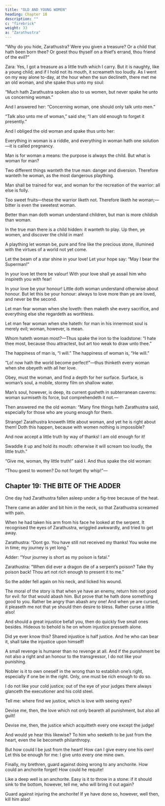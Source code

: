 ```yaml
---
title: "OLD AND YOUNG WOMEN"
heading: Chapter 18
description: ""
c: "firebrick"
weight: 33
a: "Zarathustra"
---
```




“Why do you hide, Zarathustra? Were you given a treasure? Or a child that hath been born thee? Or goest thou thyself on a thief’s errand, thou friend of the evil?”

Zara: Yes, I got a treasure as a little truth which I carry. But it is naughty, like a young child; and if I hold not its mouth, it screameth too loudly. As I went on my way alone to-day, at the hour when the sun declineth, there met me an old woman, and she spake thus unto my soul: 


“Much hath Zarathustra spoken also to us women, but never spake he unto us concerning woman.”

And I answered her: “Concerning woman, one should only talk unto men.”

“Talk also unto me of woman,” said she; “I am old enough to forget it presently.”

And I obliged the old woman and spake thus unto her:

Everything in woman is a riddle, and everything in woman hath one solution—it is called pregnancy.

Man is for woman a means: the purpose is always the child. But what is woman for man?

Two different things wanteth the true man: danger and diversion. Therefore wanteth he woman, as the most dangerous plaything.

Man shall be trained for war, and woman for the recreation of the warrior: all else is folly.

Too sweet fruits—these the warrior liketh not. Therefore liketh he woman;—bitter is even the sweetest woman.

Better than man doth woman understand children, but man is more childish than woman.

In the true man there is a child hidden: it wanteth to play. Up then, ye women, and discover the child in man!

A plaything let woman be, pure and fine like the precious stone, illumined with the virtues of a world not yet come.

Let the beam of a star shine in your love! Let your hope say: “May I bear the Superman!”

In your love let there be valour! With your love shall ye assail him who inspireth you with fear!

In your love be your honour! Little doth woman understand otherwise about honour. But let this be your honour: always to love more than ye are loved, and never be the second.

Let man fear woman when she loveth: then maketh she every sacrifice, and everything else she regardeth as worthless.

Let man fear woman when she hateth: for man in his innermost soul is merely evil; woman, however, is mean.

Whom hateth woman most?—Thus spake the iron to the loadstone: “I hate thee most, because thou attractest, but art too weak to draw unto thee.”

The happiness of man is, “I will.” The happiness of woman is, “He will.”

“Lo! now hath the world become perfect!”—thus thinketh every woman when she obeyeth with all her love.

Obey, must the woman, and find a depth for her surface. Surface, is woman’s soul, a mobile, stormy film on shallow water.

Man’s soul, however, is deep, its current gusheth in subterranean caverns: woman surmiseth its force, but comprehendeth it not.—

Then answered me the old woman: “Many fine things hath Zarathustra said, especially for those who are young enough for them.

Strange! Zarathustra knoweth little about woman, and yet he is right about them! Doth this happen, because with women nothing is impossible?

And now accept a little truth by way of thanks! I am old enough for it!

Swaddle it up and hold its mouth: otherwise it will scream too loudly, the little truth.”

“Give me, woman, thy little truth!” said I. And thus spake the old woman:

“Thou goest to women? Do not forget thy whip!”—


## Chapter 19: THE BITE OF THE ADDER

One day had Zarathustra fallen asleep under a fig-tree because of the heat.

There came an adder and bit him in the neck, so that Zarathustra screamed with pain. 

When he had taken his arm from his face he looked at the serpent. It recognised the eyes of Zarathustra, wriggled awkwardly, and tried to get away. 

Zarathustra: “Dont go. You have still not received my thanks! You woke me in time; my journey is yet long.” 

Adder: “Your journey is short as my poison is fatal.”

Zarathustra: “When did ever a dragon die of a serpent’s poison? Take thy poison back! Thou art not rich enough to present it to me.” 

So the adder fell again on his neck, and licked his wound.

The moral of the story is that when ye have an enemy, return him not good for evil: for that would abash him. But prove that he hath done something good to you. Rather be angry than abash any one! And when ye are cursed, it pleaseth me not that ye should then desire to bless. Rather curse a little also!

And should a great injustice befall you, then do quickly five small ones besides. Hideous to behold is he on whom injustice presseth alone.

Did ye ever know this? Shared injustice is half justice. And he who can bear it, shall take the injustice upon himself!

A small revenge is humaner than no revenge at all. And if the punishment be not also a right and an honour to the transgressor, I do not like your punishing.

Nobler is it to own oneself in the wrong than to establish one’s right, especially if one be in the right. Only, one must be rich enough to do so.

I do not like your cold justice; out of the eye of your judges there always glanceth the executioner and his cold steel.

Tell me: where find we justice, which is love with seeing eyes?

Devise me, then, the love which not only beareth all punishment, but also all guilt!

Devise me, then, the justice which acquitteth every one except the judge!

And would ye hear this likewise? To him who seeketh to be just from the heart, even the lie becometh philanthropy.

But how could I be just from the heart! How can I give every one his own! Let this be enough for me: I give unto every one mine own.

Finally, my brethren, guard against doing wrong to any anchorite. How could an anchorite forget! How could he requite!

Like a deep well is an anchorite. Easy is it to throw in a stone: if it should sink to the bottom, however, tell me, who will bring it out again?

Guard against injuring the anchorite! If ye have done so, however, well then, kill him also!
